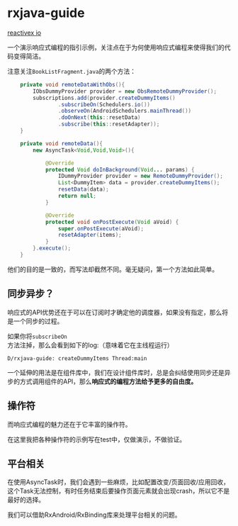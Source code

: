 # rxjava-guide

[reactivex io](http://reactivex.io/)

一个演示响应式编程的指引示例，关注点在于为何使用响应式编程来使得我们的代码变得简洁。

注意关注`BookListFragment.java`的两个方法：

```java
    private void remoteDataWithObs(){
        IObsDummyProvider provider = new ObsRemoteDummyProvider();
        subscriptions.add(provider.createDummyItems()
                .subscribeOn(Schedulers.io())
                .observeOn(AndroidSchedulers.mainThread())
                .doOnNext(this::resetData)
                .subscribe(this::resetAdapter));
    }

    private void remoteData(){
        new AsyncTask<Void,Void,Void>(){

            @Override
            protected Void doInBackground(Void... params) {
                IDummyProvider provider = new RemoteDummyProvider();
                List<DummyItem> data = provider.createDummyItems();
                resetData(data);
                return null;
            }

            @Override
            protected void onPostExecute(Void aVoid) {
                super.onPostExecute(aVoid);
                resetAdapter(items);
            }
        }.execute();
    }
```

他们的目的是一致的，而写法却截然不同。毫无疑问，第一个方法如此简单。

## 同步异步？

响应式的API优势还在于可以在订阅时才确定他的调度器，如果没有指定，那么将是一个同步的过程。

如果你将`subscribeOn`方法注掉，那么会看到如下的log:（意味着它在主线程运行）

```
D/rxjava-guide: createDummyItems Thread:main
```

一个延伸的用法是在组件库中，我们在设计组件库时，总是会纠结使用同步还是异步的方式调用组件的API，那么**响应式的编程方法给予更多的自由度。**

## 操作符

而响应式编程的魅力还在于它丰富的操作符。

在这里我把各种操作符的示例写在test中，仅做演示，不做验证。

## 平台相关

在使用AsyncTask时，我们会遇到一些麻烦，比如配置改变/页面回收/应用回收，这个Task无法控制，有时任务结束后要操作页面元素就会出现crash，所以它不是最好的选择。

我们可以借助RxAndroid/RxBinding库来处理平台相关的问题。
